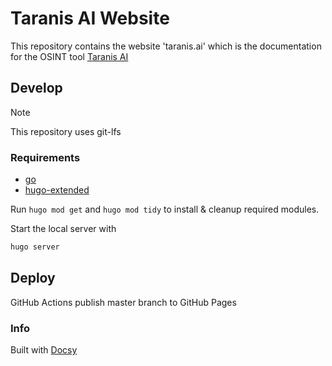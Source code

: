 # Taranis AI Website

This repository contains the website 'taranis.ai' which is the documentation for the OSINT tool [Taranis AI](https://github.com/taranis-ai/taranis-ai)


## Develop

> [!NOTE]  
> This repository uses git-lfs

### Requirements

* [go](https://go.dev/doc/install)
* [hugo-extended](https://github.com/gohugoio/hugo)

Run ```hugo mod get``` and ```hugo mod tidy``` to install & cleanup required modules.

Start the local server with

```bash
hugo server
```



## Deploy

GitHub Actions publish master branch to GitHub Pages

### Info

Built with [Docsy](https://github.com/google/docsy)

